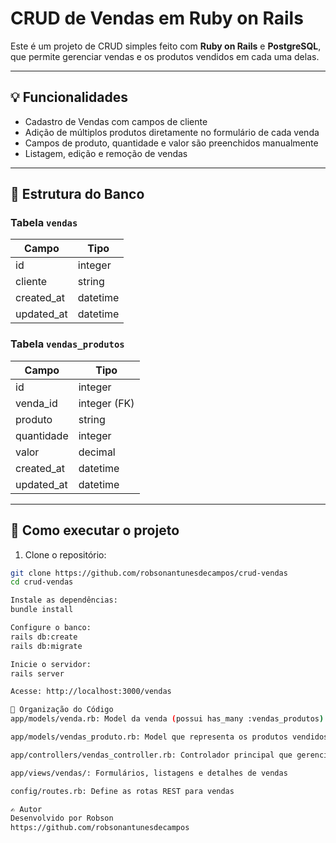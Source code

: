 # CRUD de Vendas em Ruby on Rails

Este é um projeto de CRUD simples feito com **Ruby on Rails** e **PostgreSQL**, que permite gerenciar vendas e os produtos vendidos em cada uma delas.

---

## 💡 Funcionalidades

- Cadastro de Vendas com campos de cliente
- Adição de múltiplos produtos diretamente no formulário de cada venda
- Campos de produto, quantidade e valor são preenchidos manualmente
- Listagem, edição e remoção de vendas

---

## 🧱 Estrutura do Banco

### Tabela `vendas`

| Campo     | Tipo     |
|-----------|----------|
| id        | integer  |
| cliente   | string   |
| created_at| datetime |
| updated_at| datetime |

### Tabela `vendas_produtos`

| Campo      | Tipo     |
|------------|----------|
| id         | integer  |
| venda_id   | integer (FK) |
| produto    | string   |
| quantidade | integer  |
| valor      | decimal  |
| created_at | datetime |
| updated_at | datetime |

---

## 🚀 Como executar o projeto

1. Clone o repositório:

```bash
git clone https://github.com/robsonantunesdecampos/crud-vendas
cd crud-vendas

Instale as dependências:
bundle install

Configure o banco:
rails db:create
rails db:migrate

Inicie o servidor:
rails server

Acesse: http://localhost:3000/vendas

📂 Organização do Código
app/models/venda.rb: Model da venda (possui has_many :vendas_produtos)

app/models/vendas_produto.rb: Model que representa os produtos vendidos em uma venda

app/controllers/vendas_controller.rb: Controlador principal que gerencia as vendas e produtos aninhados

app/views/vendas/: Formulários, listagens e detalhes de vendas

config/routes.rb: Define as rotas REST para vendas

✍️ Autor
Desenvolvido por Robson
https://github.com/robsonantunesdecampos

